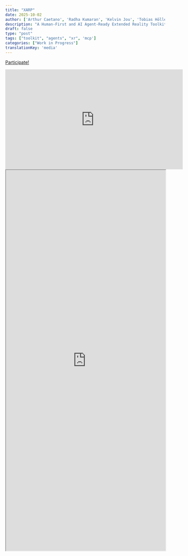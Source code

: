 ```yaml
---
title: "XARP"
date: 2025-10-02
author: ['Arthur Caetano', 'Radha Kumaran', 'Kelvin Jou', 'Tobias Höllerer', 'Misha Sra']
description: "A Human-First and AI Agent-Ready Extended Reality Toolkit"
draft: false
type: "post"
tags: ["toolkit", "agents", "xr", 'mcp']
categories: ["Work in Progress"]
translationKey: 'media'
---
```

[Participate!](https://ucsb.co1.qualtrics.com/jfe/form/SV_1QQcmFeO53mck5w)

<iframe width="560" height="315" src="https://www.youtube.com/embed/q6Yi6uUa7Yw?si=hKIKC0fnNz78VGvg" title="YouTube video player" frameborder="0" allow="accelerometer; autoplay; clipboard-write; encrypted-media; gyroscope; picture-in-picture; web-share" referrerpolicy="strict-origin-when-cross-origin" allowfullscreen></iframe>
<iframe  src='https://arxiv.org/pdf/2508.04108' width='100%' height='1200px'></iframe>